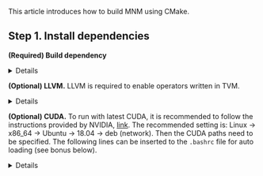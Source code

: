 This article introduces how to build MNM using CMake.

## Step 1. Install dependencies

**(Required) Build dependency**
<details>

```bash
sudo apt-get install ccache      # ccache is used to accelerate build
                     git
sudo snap install cmake --classic # hmm, cmake is required to run cmake
                                  # the cmake version installed by apt is too old
```

</details>

**(Optional) LLVM.** LLVM is required to enable operators written in TVM.

<details>

```bash
sudo apt-key adv --fetch-keys https://apt.llvm.org/llvm-snapshot.gpg.key
sudo apt-get update
sudo apt-get install libllvm-8-ocaml-dev libllvm8 llvm-8 llvm-8-dev           \
                     llvm-8-doc llvm-8-examples llvm-8-runtime                \
                     clang-8 clang-tools-8 clang-8-doc libclang-common-8-dev  \
                     libclang-8-dev libclang1-8 clang-format-10               \
                     python-clang-8 libfuzzer-8-dev lldb-8 lld-8              \
                     libc++-8-dev libc++abi-8-dev libomp-8-dev clang-tidy-8
```

</details>

**(Optional) CUDA.** To run with latest CUDA, it is recommended to follow the instructions provided by NVIDIA, [link](https://developer.nvidia.com/cuda-downloads). The recommended setting is: Linux -> x86_64 -> Ubuntu -> 18.04 -> deb (network). 
Then the CUDA paths need to be specified. 
The following lines can be inserted to the `.bashrc` file for auto loading (see bonus below).

<details>

```bash
# this is for CUDA 11.2
export CUDA_HOME=/usr/local/cuda
export LD_LIBRARY_PATH=$LD_LIBRARY_PATH:/usr/local/cuda/lib64:/usr/local/cuda/extras/CUPTI/lib64
export PATH=$PATH:$CUDA_HOME/bin
```

**(Optional) cuDNN.** NVIDIA provides cuDNN separately on its website, which requires additional account registration. Please follow the [link](https://developer.nvidia.com/rdp/cudnn-download).
One can either download the tar ball file for Linux and use the following command to decompress cuDNN and specify the path, or download the `.deb` file to install.

<details>

```bash
tar zxvf cudnn-SOME-SUFFIX.tgz
```

</details>

**(Optional) NCCL** NCCL is required for distributed training.
Like cuDNN, NVIDIA requires account registration to download NCCL. The detailed download and installation steps can be found from this [link](https://docs.nvidia.com/deeplearning/nccl/install-guide/index.html#down).
A `.deb` file can be used for installation, specified by the CUDA version, the CPU architecture, and the OS.
The local installer allows local installation after downloading, and the network installer is much smaller but requires network connection for installation.

**(Optional) MPI** Meta uses MPI to do multi-process launch. 
Any MPI implementation (e.g., OpenMPI, MPICH) is OK to serve this purpose.
The following command is used to install MPICH.

<details>

```bash
sudo apt-get install mpich
```

</details>

## Step 2. Build MNM libraries

Below we introduce an environment variable that indicates where MNM is.

<details>

```bash
# Create the build directory
git clone https://github.com/meta-project/meta --recursive && cd meta
export MNM_HOME=$(pwd)
mkdir $MNM_HOME/build && cd $MNM_HOME/build
# Configuration file for CMake
cp ../cmake/config.cmake .
# Edit the configuration file
vim config.cmake
# Configure the project
cmake ..
# Finally let's trigger build
make -j$(nproc)
```

</details>

**Customize build.** By editing the configuration file `config.cmake`, one can easily customize the process of MNM build. Instructions are directly put inside the configuration file for convenience. For example, one may switch the cuDNN version by setting the `MNM_USE_CUDNN` or even by passing environment variables.

## Step 3. Run MNM

Here we come to the not-that-good part: to run MNM, one should properly set the environment variables.
Again, the `export` commands can be put in `.bashrc` for auto loading (see bonus below).

<details>

```bash
export PYTHONPATH=$MNM_HOME/python/:$MNM_HOME/3rdparty/tvm/topi/python:$MNM_HOME/3rdparty/tvm/python
export TVM_LIBRARY_PATH=$MNM_HOME/build/lib
# The following commands can verify if the environments are set up correctly.
python -c "import mnm"
```

</details>

## Bonus: Avoid setting environment variables every time

It is often annoying that environment variables are gone every time we open a new terminal, so sometimes we may want to set those variables globally, or inside a conda environment.

**Setting globally.** RC file is loaded automatically every time when a shell is set up. To determine which shell currently using, you may use "echo $SHELL".

<details>

```bash
# If using bash
vim $HOME/.bashrc
# If using zsh
vim $HOME/.zshrc
# Adding the export commands to the end of those RC files
export MNM_HOME=PATH-TO-MNM
export PYTHONPATH=$MNM_HOME/python/:$MNM_HOME/3rdparty/tvm/topi/python:$MNM_HOME/3rdparty/tvm/python
export TVM_LIBRARY_PATH=$MNM_HOME/build/lib
```

</details>

**Set up in conda environment.** If you are concerned that the solution above may make the RC files cumbersome, another possible way is that we can set environment variables in conda's activation script.

<details>

```bash
# First, enter your conda environment
conda activate your-conda-env
# Put export commands into this file
mkdir -p $CONDA_PREFIX/etc/conda/activate.d/
vim $CONDA_PREFIX/etc/conda/activate.d/env_vars.sh
```

</details>
